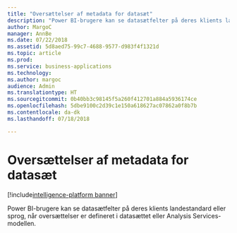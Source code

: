 ```yaml
---
title: "Oversættelser af metadata for datasæt"
description: "Power BI-brugere kan se datasætfelter på deres klients landestandard eller sprog, når oversættelser er defineret i datasættet eller Analysis Services-modellen."
author: MargoC
manager: AnnBe
ms.date: 07/22/2018
ms.assetid: 5d8aed75-99c7-4688-9577-d983f4f1321d
ms.topic: article
ms.prod: 
ms.service: business-applications
ms.technology: 
ms.author: margoc
audience: Admin
ms.translationtype: HT
ms.sourcegitcommit: 0b40bb3c98145f5a260f412701a884a5936174ce
ms.openlocfilehash: 5dbe9100c2d39c1e150a618627ac07862a0f8b7b
ms.contentlocale: da-dk
ms.lasthandoff: 07/18/2018

---
```

#  <a name="dataset-metadata-translations"></a>Oversættelser af metadata for datasæt

[!include[intelligence-platform banner](../../includes/intelligence-platform.md)]




Power BI-brugere kan se datasætfelter på deres klients landestandard eller sprog, når oversættelser er defineret i datasættet eller Analysis Services-modellen.

